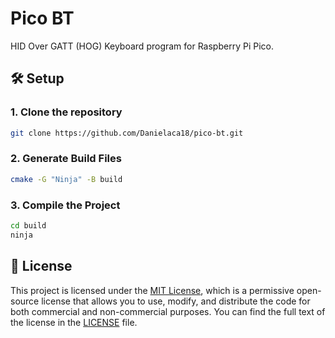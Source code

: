 # Pico BT

HID Over GATT (HOG) Keyboard program for Raspberry Pi Pico.

## 🛠️ Setup

### 1. Clone the repository
```bash
git clone https://github.com/Danielaca18/pico-bt.git
```

### 2. Generate Build Files
```bash
cmake -G "Ninja" -B build
```

### 3. Compile the Project
```bash
cd build
ninja
```

## 💼 License
This project is licensed under the [MIT License](LICENSE), which is a permissive open-source license that allows you to use, modify, and distribute the code for both commercial and non-commercial purposes. You can find the full text of the license in the [LICENSE](LICENSE) file.